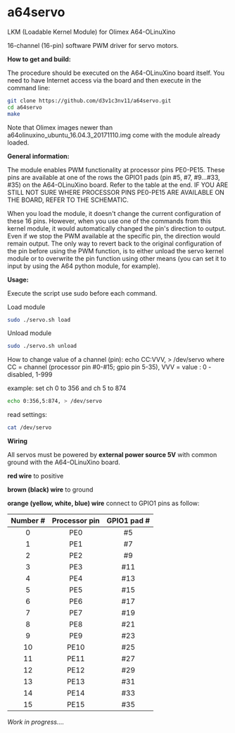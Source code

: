 # a64servo

LKM (Loadable Kernel Module) for Olimex A64-OLinuXino 

16-channel (16-pin) software PWM driver for servo motors.

**How to get and build:**

The procedure should be executed on the A64-OLinuXino board itself. You need to have Internet access 
via the board and then execute in the command line:
```bash
git clone https://github.com/d3v1c3nv11/a64servo.git
cd a64servo
make
```
Note that Olimex images newer than a64olinuxino_ubuntu_16.04.3_20171110.img come with the module already loaded.

**General information:**

The module enables PWM functionality at processor pins PE0-PE15. These pins are available at one of the rows the GPIO1 pads (pin #5, #7, #9...#33, #35) on the A64-OLinuXino board. Refer to the table at the end. IF YOU ARE STILL NOT SURE WHERE PROCESSOR PINS PE0-PE15 ARE AVAILABLE ON THE BOARD, REFER TO THE SCHEMATIC.

When you load the module, it doesn't change the current configuration of these 16 pins. However, when you use one of the commands from this kernel module, it would automatically changed the pin's direction to output. Even if we stop the PWM available at the specific pin, the direction would remain output. The only way to revert back to the original configuration of the pin before using the PWM function, is to either unload the servo kernel module or to overwrite the pin function using other means (you can set it to input by using the A64 python module, for example).

**Usage:** 

Execute the script use sudo before each command.

Load module
```bash
sudo ./servo.sh load
```
Unload module
```bash
sudo ./servo.sh unload
```
How to change value of a channel (pin):
echo CC:VVV, > /dev/servo
where CC = channel (processor pin #0-#15; gpio pin 5-35), VVV = value : 0 - disabled, 1-999

example: set ch 0 to 356 and ch 5 to 874
```bash
echo 0:356,5:874, > /dev/servo
```
read settings:
```bash
cat /dev/servo
```

**Wiring**

All servos must be powered by **external power source 5V** with common ground with the A64-OLinuXino board.

**red wire** to positive

**brown (black) wire** to ground

**orange (yellow, white, blue) wire** connect to GPIO1 pins as follow:

Number # | Processor pin | GPIO1 pad #
:---: | :---: | :---:
0 | PE0 | #5
1 | PE1 | #7
2 | PE2 | #9
3 | PE3 | #11
4 | PE4 | #13
5 | PE5 | #15
6 | PE6 | #17
7 | PE7 | #19
8 | PE8 | #21
9 | PE9 | #23
10 | PE10 | #25
11 | PE11 | #27
12 | PE12 | #29
13 | PE13 | #31
14 | PE14 | #33
15 | PE15 | #35


_*Work in progress....*_

